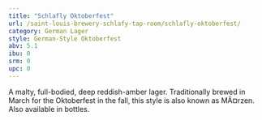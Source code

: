 ```yaml
---
title: "Schlafly Oktoberfest"
url: /saint-louis-brewery-schlafy-tap-room/schlafly-oktoberfest/
category: German Lager
style: German-Style Oktoberfest
abv: 5.1
ibu: 0
srm: 0
upc: 0
---
```

A malty, full-bodied, deep reddish-amber lager. Traditionally brewed in March for the Oktoberfest in the fall, this style is also known as MÃ¤rzen. Also available in bottles.
